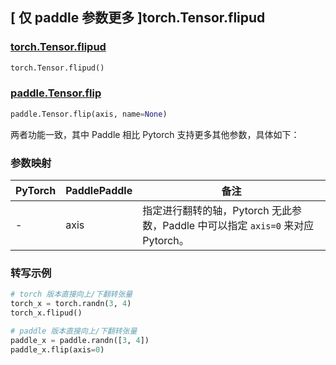 ## [ 仅 paddle 参数更多 ]torch.Tensor.flipud

### [torch.Tensor.flipud](https://pytorch.org/docs/stable/generated/torch.Tensor.flipud.html?highlight=flipud#torch.Tensor.flipud)

```python
torch.Tensor.flipud()
```

### [paddle.Tensor.flip](https://www.paddlepaddle.org.cn/documentation/docs/zh/api/paddle/Tensor_cn.html#flip-axis-name-none)

```python
paddle.Tensor.flip(axis, name=None)
```

两者功能一致，其中 Paddle 相比 Pytorch 支持更多其他参数，具体如下：

### 参数映射

| PyTorch | PaddlePaddle | 备注                                                       |
| ------- | ------------ | ---------------------------------------------------------- |
| -       | axis         | 指定进行翻转的轴，Pytorch 无此参数，Paddle 中可以指定 `axis=0` 来对应 Pytorch。|

### 转写示例

```Python
# torch 版本直接向上/下翻转张量
torch_x = torch.randn(3, 4)
torch_x.flipud()

# paddle 版本直接向上/下翻转张量
paddle_x = paddle.randn([3, 4])
paddle_x.flip(axis=0)
```
